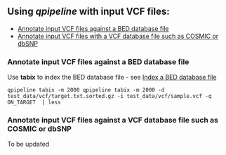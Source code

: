 

## Using **_qpipeline_** with input VCF files:
* [Annotate input VCF files against a BED database file](#Annotate-input-VCF-files-against-a-BED-database-file)
* [Annotate input VCF files with a VCF database file such as COSMIC or dbSNP](#Annotate-input-VCF-file-with-VCF-database-file)  


### Annotate input VCF files against a BED database file
Use **tabix** to index the BED database file - see [Index a BED database file](INDEX_DATABASES.md#index-a-bed-database-file) 

```
qpipeline tabix -m 2000 qpipeline tabix -m 2000 -d test_data/vcf/target.txt.sorted.gz -i test_data/vcf/sample.vcf -q ON_TARGET  | less
```
### Annotate input VCF files against a VCF database file such as COSMIC or dbSNP
To be updated
